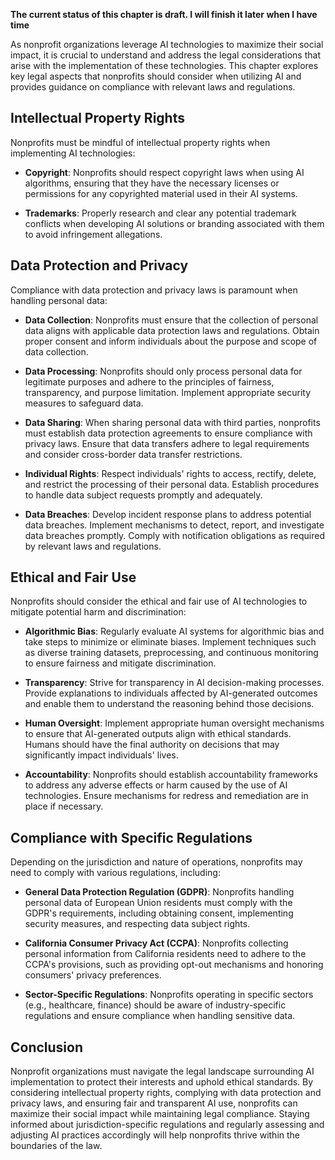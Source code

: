 **The current status of this chapter is draft. I will finish it later when I have time**

As nonprofit organizations leverage AI technologies to maximize their social impact, it is crucial to understand and address the legal considerations that arise with the implementation of these technologies. This chapter explores key legal aspects that nonprofits should consider when utilizing AI and provides guidance on compliance with relevant laws and regulations.

Intellectual Property Rights
----------------------------

Nonprofits must be mindful of intellectual property rights when implementing AI technologies:

* **Copyright**: Nonprofits should respect copyright laws when using AI algorithms, ensuring that they have the necessary licenses or permissions for any copyrighted material used in their AI systems.

* **Trademarks**: Properly research and clear any potential trademark conflicts when developing AI solutions or branding associated with them to avoid infringement allegations.

Data Protection and Privacy
---------------------------

Compliance with data protection and privacy laws is paramount when handling personal data:

* **Data Collection**: Nonprofits must ensure that the collection of personal data aligns with applicable data protection laws and regulations. Obtain proper consent and inform individuals about the purpose and scope of data collection.

* **Data Processing**: Nonprofits should only process personal data for legitimate purposes and adhere to the principles of fairness, transparency, and purpose limitation. Implement appropriate security measures to safeguard data.

* **Data Sharing**: When sharing personal data with third parties, nonprofits must establish data protection agreements to ensure compliance with privacy laws. Ensure that data transfers adhere to legal requirements and consider cross-border data transfer restrictions.

* **Individual Rights**: Respect individuals' rights to access, rectify, delete, and restrict the processing of their personal data. Establish procedures to handle data subject requests promptly and adequately.

* **Data Breaches**: Develop incident response plans to address potential data breaches. Implement mechanisms to detect, report, and investigate data breaches promptly. Comply with notification obligations as required by relevant laws and regulations.

Ethical and Fair Use
--------------------

Nonprofits should consider the ethical and fair use of AI technologies to mitigate potential harm and discrimination:

* **Algorithmic Bias**: Regularly evaluate AI systems for algorithmic bias and take steps to minimize or eliminate biases. Implement techniques such as diverse training datasets, preprocessing, and continuous monitoring to ensure fairness and mitigate discrimination.

* **Transparency**: Strive for transparency in AI decision-making processes. Provide explanations to individuals affected by AI-generated outcomes and enable them to understand the reasoning behind those decisions.

* **Human Oversight**: Implement appropriate human oversight mechanisms to ensure that AI-generated outputs align with ethical standards. Humans should have the final authority on decisions that may significantly impact individuals' lives.

* **Accountability**: Nonprofits should establish accountability frameworks to address any adverse effects or harm caused by the use of AI technologies. Ensure mechanisms for redress and remediation are in place if necessary.

Compliance with Specific Regulations
------------------------------------

Depending on the jurisdiction and nature of operations, nonprofits may need to comply with various regulations, including:

* **General Data Protection Regulation (GDPR)**: Nonprofits handling personal data of European Union residents must comply with the GDPR's requirements, including obtaining consent, implementing security measures, and respecting data subject rights.

* **California Consumer Privacy Act (CCPA)**: Nonprofits collecting personal information from California residents need to adhere to the CCPA's provisions, such as providing opt-out mechanisms and honoring consumers' privacy preferences.

* **Sector-Specific Regulations**: Nonprofits operating in specific sectors (e.g., healthcare, finance) should be aware of industry-specific regulations and ensure compliance when handling sensitive data.

Conclusion
----------

Nonprofit organizations must navigate the legal landscape surrounding AI implementation to protect their interests and uphold ethical standards. By considering intellectual property rights, complying with data protection and privacy laws, and ensuring fair and transparent AI use, nonprofits can maximize their social impact while maintaining legal compliance. Staying informed about jurisdiction-specific regulations and regularly assessing and adjusting AI practices accordingly will help nonprofits thrive within the boundaries of the law.
